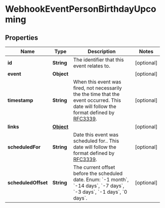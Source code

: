 

# WebhookEventPersonBirthdayUpcoming


## Properties

| Name | Type | Description | Notes |
|------------ | ------------- | ------------- | -------------|
|**id** | **String** | The identifier that this event relates to. |  [optional] |
|**event** | **Object** |  |  [optional] |
|**timestamp** | **String** | When this event was fired, not necessarily the the time that the event occurred. This date will follow the format defined by [RFC3339](https://tools.ietf.org/html/rfc3339#section-5.6). |  [optional] |
|**links** | [**Object**](Object.md) |  |  [optional] |
|**scheduledFor** | **String** | Date this event was scheduled for.. This date will follow the format defined by [RFC3339](https://tools.ietf.org/html/rfc3339#section-5.6). |  [optional] |
|**scheduledOffset** | **String** | The current offset before the scheduled date. Enum: &#x60;-1 month&#x60;, &#x60;-14 days&#x60;, &#x60;-7 days&#x60;, &#x60;-3 days&#x60;, &#x60;-1 days&#x60;, &#x60;0 days&#x60;. |  [optional] |



